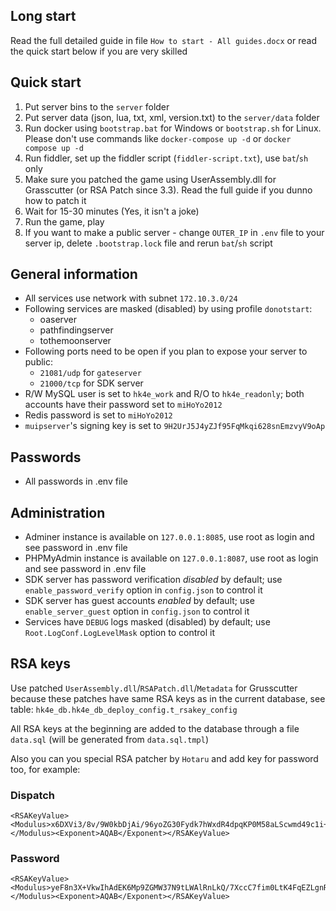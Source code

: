 ## Long start
Read the full detailed guide in file `How to start - All guides.docx` or read the quick start below if you are very skilled

## Quick start
1. Put server bins to the `server` folder
2. Put server data (json, lua, txt, xml, version.txt) to the `server/data` folder
3. Run docker using `bootstrap.bat` for Windows or `bootstrap.sh` for Linux. Please don't use commands like `docker-compose up -d` or `docker compose up -d`
4. Run fiddler, set up the fiddler script (`fiddler-script.txt`), use `bat`/`sh` only
5. Make sure you patched the game using UserAssembly.dll for Grasscutter (or RSA Patch since 3.3). Read the full guide if you dunno how to patch it
6. Wait for 15-30 minutes (Yes, it isn't a joke)
7. Run the game, play
8. If you want to make a public server - change `OUTER_IP` in `.env` file to your server ip, delete `.bootstrap.lock` file and rerun `bat`/`sh` script

## General information
- All services use network with subnet `172.10.3.0/24`
- Following services are masked (disabled) by using profile `donotstart`:
  - oaserver
  - pathfindingserver
  - tothemoonserver
- Following ports need to be open if you plan to expose your server to public:
  - `21081/udp` for `gateserver`
  - `21000/tcp` for SDK server
- R/W MySQL user is set to `hk4e_work` and R/O to `hk4e_readonly`; both accounts have their password set to `miHoYo2012`
- Redis password is set to `miHoYo2012`
- `muipserver`'s signing key is set to `9H2UrJ5J4yZJf95FqMkqi628snEmzvyV9oAp`


## Passwords
- All passwords in .env file


## Administration
- Adminer instance is available on `127.0.0.1:8085`, use root as login and see password in .env file
- PHPMyAdmin instance is available on `127.0.0.1:8087`, use root as login and see password in .env file
- SDK server has password verification _disabled_ by default; use `enable_password_verify` option in `config.json` to control it
- SDK server has guest accounts _enabled_ by default; use `enable_server_guest` option in `config.json` to control it
- Services have `DEBUG` logs masked (disabled) by default; use `Root.LogConf.LogLevelMask` option to control it


## RSA keys
Use patched `UserAssembly.dll`/`RSAPatch.dll`/`Metadata` for Grusscutter because these patches have same RSA keys as in the current database, see table:
`hk4e_db.hk4e_db_deploy_config.t_rsakey_config`

All RSA keys at the beginning are added to the database through a file `data.sql` (will be generated from `data.sql.tmpl`)

Also you can you special RSA patcher by `Hotaru` and add key for password too, for example:

### Dispatch
```
<RSAKeyValue><Modulus>x6DXVi3/8v/9W0kbDjAi/96yoZG30Fydk7hWxdR4dpqKP0M58aLScwmd49c1i+uUGmGNmSSP0yqH2gFr6QS3yhBTnvQ3cs1UYG/j1PAHUs263pQy5gZay7RW41G+Vm2cL1AzuXpoEQ9JXDpTbOlGwl8pin+enVSYjXAwLrOQKSVRC6vrlnjDX8ozf7mPCC8h7w2XfBfsmuL+K8UvE6KDKQshQYppjDSGi8AtsFScIUmTMmXYPjWdP+gN/iD2M/vjXQAvlunSvXkHgWJ2bo/45cfFbXlxrRfStdri3SC16yFaTR6FbPh+cwci1RSZE/G1yA4hjB4UdYrb/hsYfMpK7w==</Modulus><Exponent>AQAB</Exponent></RSAKeyValue>
```
### Password
```
<RSAKeyValue><Modulus>yeF8n3X+VkwIhAdEK6Mp9ZGMW37N9tLWAlRnLkQ/7XccC7fim0LtK4FqEZLgnRvoPj0kWEhi6lWiY8v2gPdkKXhLqyTu/Cc2Ug+Let7U9t6Ez3gIdt3m5p499mbRFhx8ZuvZb6Q9I4++UXYWEfNisWADGOBl5qJD23FnMcTzjis=</Modulus><Exponent>AQAB</Exponent></RSAKeyValue>
```